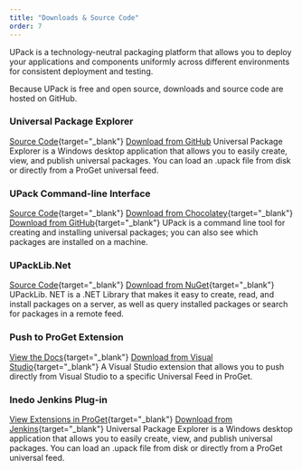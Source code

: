 ```yaml
---
title: "Downloads & Source Code"
order: 7
---
```


UPack is a technology-neutral packaging platform that allows you to deploy your applications and components uniformly across different environments for consistent deployment and testing.

Because UPack is free and open source, downloads and source code are hosted on GitHub.

### Universal Package Explorer
[Source Code](https://github.com/Inedo/UniversalPackageExplorer){target="_blank"}
[Download from GitHub](https://github.com/Inedo/UniversalPackageExplorer/releases)
​Universal Package Explorer is a Windows desktop application that allows you to easily create, view, and publish universal packages. You can load an .upack file from disk or directly from a ProGet universal feed.

### UPack Command-line Interface
[Source Code](https://github.com/Inedo/upack){target="_blank"}
[Download from Chocolatey](https://chocolatey.org/packages/upack){target="_blank"}
[Download from GitHub](https://github.com/Inedo/upack/releases){target="_blank"}
UPack is a command line tool for creating and installing universal packages; you can also see which packages are installed on a machine.

### UPackLib.Net
[Source Code](https://github.com/Inedo/inedo.upack){target="_blank"}
[Download from NuGet](https://www.nuget.org/packages/Inedo.UPack){target="_blank"}
UPackLib. NET is a .NET Library that makes it easy to create, read, and install packages on a server, as well as query installed packages or search for packages in a remote feed.

### Push to ProGet Extension
[View the Docs](/docs/proget/upack/upack-tools-and-libraries/upack-tools-and-libraries-push-to-proget){target="_blank"}
[Download from Visual Studio](https://marketplace.visualstudio.com/items?itemName=vs-publisher-1463233.PushtoProGet){target="_blank"}
A Visual Studio extension that allows you to push directly from Visual Studio to a specific Universal Feed in ProGet.

### Inedo Jenkins Plug-in
[View Extensions in ProGet](https://proget.inedo.com/feeds/Extensions){target="_blank"}
[Download from Jenkins](https://plugins.jenkins.io/inedo-proget/){target="_blank"}
​Universal Package Explorer is a Windows desktop application that allows you to easily create, view, and publish universal packages. You can load an .upack file from disk or directly from a ProGet universal feed.